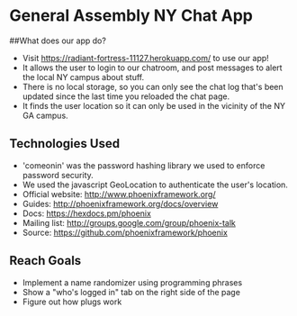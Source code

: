 # General Assembly NY Chat App
##What does our app do?
   * Visit https://radiant-fortress-11127.herokuapp.com/ to use our app!
   * It allows the user to login to our chatroom, and post messages to alert the local
     NY campus about stuff.
   * There is no local storage, so you can only see the chat log that's been updated since the last
     time you reloaded the chat page.
   * It finds the user location so it can only be used in the vicinity of the NY GA campus.
   
## Technologies Used   
   
   * 'comeonin' was the password hashing library we used to enforce password security.
   * We used the javascript GeoLocation to authenticate the user's location.
   * Official website: http://www.phoenixframework.org/
   * Guides: http://phoenixframework.org/docs/overview
   * Docs: https://hexdocs.pm/phoenix
   * Mailing list: http://groups.google.com/group/phoenix-talk
   * Source: https://github.com/phoenixframework/phoenix
## Reach Goals
   * Implement a name randomizer using programming phrases
   * Show a "who's logged in" tab on the right side of the page
   * Figure out how plugs work
